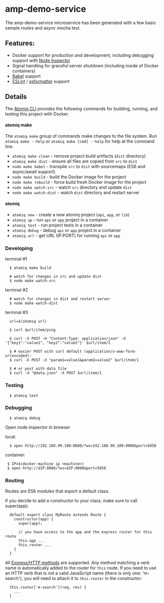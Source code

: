 # amp-demo-service

The amp-demo-service microservice has been generated with a few basic sample routes and async mocha test.

## Features:

  * Docker support for production and development, including debugging support with [Node Inspector](https://github.com/node-inspector/node-inspector)
  * Signal handling for graceful server shutdown (including inside of Docker containers)
  * [Babel](https://babeljs.io) support
  * [ESLint](http://eslint.org/) / [esformatter](https://github.com/millermedeiros/esformatter) support

## Details

The [Atomiq CLI](https://github.com/atomiqio/atomiq-cli) provides the following commands for building, running, and testing this project with Docker.

  #### atomiq make

  The `atomiq make` group of commands make changes to the file system. Run `atomiq make --help` or `atomiq make [cmd] --help` for help at the command line.

   * `atomiq make clean` - remove project build artifacts (`dist` directory)
   * `atomiq make dist` - ensure all files are copied from `src` to `dist`
   * `node make babel` - transpile `src` to `dist` with sourcemaps (ES6 and async/await support)
   * `node make build` - build the Docker image for the project
   * `node make rebuild` - force build fresh Docker image for the project
   * `node make watch-src` - watch `src` directory and update `dist`
   * `node make watch-dist` - watch `dist` directory and restart server

  #### atomiq

   * `atomiq new` - create a new atomiq project (`api`, `app`, or `lib`)
   * `atomiq up` - run `api` or `app` project in a container
   * `atomiq test` - run project tests in a container
   * `atomiq debug` - debug `api` or `app` project in a container
   * `atomiq url` - get URL (IP:PORT) for running `api` or `app`

  ### Developing

  terminal #1

      $ atomiq make build

      # watch for changes in src and update dist
      $ node make watch-src

  terminal #2

      # watch for changes in dist and restart server
      $ node make watch-dist

  terminal #3

      url=$(atomiq url)

      $ curl $url/item/ping

      $ curl -X POST -H "Content-Type: application/json" -d '{"key1":"value1", "key2":"value2"}' $url/item/1

      $ # easier POST with curl default (application/x-www-form-urlencoded):
      $ curl -X POST -d "param1=value1&param2=value2" $url/item/1

      $ # or post with data file
      $ curl -d "@data.json" -X POST $url/item/1

  ### Testing

      $ atomiq test

  ### Debugging

      $ atomiq debug

  Open node inspector in browser

  local:

      $ open http://192.168.99.100:8080/?ws=192.168.99.100:8080&port=5858

  container:

     $ IP=$(docker-machine ip <machine>)
     $ open http://$IP:8080/?ws=$IP:8080&port=5858

  ### Routing

  Routes are ES6 modules that export a default class.

  If you decide to add a constructor to your class, make sure to call super(app):

      default export class MyRoute extends Route {
        constructor(app) {
          super(app);

          // you have access to the app and the express router for this route
          this.app ...
          this.router ...
        }
      }

  All [Express/HTTP methods](http://expressjs.com/en/4x/api.html#app.METHOD) are supported. Any method matching a verb name is automatically
  added to the router for `this` route. If you need to use an HTTP verb that is not a
  valid JavaScript name (there is only one: 'm-search'), you will need to attach it to `this.router` in the constructor:

      this.router['m-search'](req, res) {
        ...
      }

